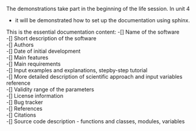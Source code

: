 The demonstrations take part in the beginning of the life session. In unit 4
- it will be demonstrated how to set up the documentation using sphinx.

This is the essential documentation content:
-[] Name of the software  
-[] Short description of the software  
-[] Authors  
-[] Date of initial development  
-[] Main features  
-[] Main requirements  
-[] Input examples and explanations, stepby-step tutorial  
-[] More detailed description of scientific approach and input variables reference  
-[] Validity range of the parameters  
-[] License information  
-[] Bug tracker  
-[] References   
-[] Citations  
-[] Source code description - functions and classes, modules, variables  

